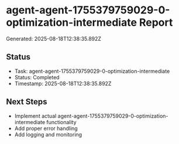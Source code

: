 # agent-agent-1755379759029-0-optimization-intermediate Report

Generated: 2025-08-18T12:38:35.892Z

## Status
- Task: agent-agent-1755379759029-0-optimization-intermediate
- Status: Completed
- Timestamp: 2025-08-18T12:38:35.892Z

## Next Steps
- Implement actual agent-agent-1755379759029-0-optimization-intermediate functionality
- Add proper error handling
- Add logging and monitoring

